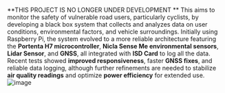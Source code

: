 **THIS PROJECT IS NO LONGER UNDER DEVELOPMENT
**
This aims to monitor the safety of vulnerable road users, particularly cyclists, by developing a black box system that collects and analyzes data on user conditions, environmental factors, and vehicle surroundings.
Initially using Raspberry Pi, the system evolved to a more reliable architecture featuring the **Portenta H7 microcontroller**, **Nicla Sense Me environmental sensors**, **Lidar Sensor**, and **GNSS**, all integrated with **ISD Card** to log all the data.
Recent tests showed **improved responsiveness**, faster **GNSS fixes**, and reliable data logging, although further refinements are needed to stabilize **air quality readings** and optimize **power efficiency** for extended use.
![image](https://github.com/user-attachments/assets/fbe114f2-5a5a-453e-b1fc-f47785952601)

